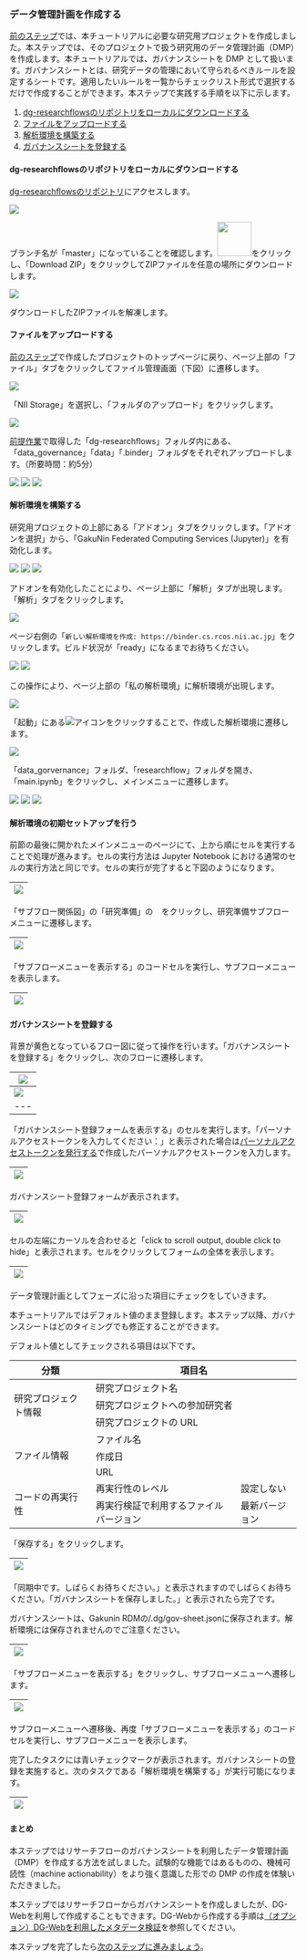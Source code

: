 ### データ管理計画を作成する

[前のステップ](./create_project.md)では、本チュートリアルに必要な研究用プロジェクトを作成しました。本ステップでは、そのプロジェクトで扱う研究用のデータ管理計画（DMP）を作成します。本チュートリアルでは、ガバナンスシートを DMP として扱います。ガバナンスシートとは、研究データの管理において守られるべきルールを設定するシートです。適用したいルールを一覧からチェックリスト形式で選択するだけで作成することができます。本ステップで実践する手順を以下に示します。

1. [dg-researchflowsのリポジトリをローカルにダウンロードする](#dg-researchflowsのリポジトリをローカルにダウンロードする)
1. [ファイルをアップロードする](#ファイルをアップロードする)
1. [解析環境を構築する](#解析環境を構築する)
1. [ガバナンスシートを登録する](#ガバナンスシートを登録する)

#### dg-researchflowsのリポジトリをローカルにダウンロードする

[dg-researchflowsのリポジトリ](https://github.com/NII-DG/dg-researchflows)にアクセスします。

![](./images/create_dmp_repository_download01.png)

ブランチ名が「master」になっていることを確認します。<img src="./images/create_dmp_repository_download_icon.png" width="60">をクリックし、「Download ZIP」をクリックしてZIPファイルを任意の場所にダウンロードします。

![](./images/create_dmp_repository_download02.png)

ダウンロードしたZIPファイルを解凍します。

#### ファイルをアップロードする

[前のステップ](./create_project.md)で作成したプロジェクトのトップページに戻り、ページ上部の「ファイル」タブをクリックしてファイル管理画面（下図）に遷移します。

![](./images/create_dmp_file_management.png)

「NII Storage」を選択し、「フォルダのアップロード」をクリックします。

![](./images/create_dmp_select_nii_storage.png)

[前提作業](#dg-researchflowsのリポジトリをローカルにクローンする)で取得した「dg-researchflows」フォルダ内にある、「data_governance」「data」「.binder」フォルダをそれぞれアップロードします。（所要時間：約5分）

![](./images/create_dmp_select_files.png)
![](./images/create_dmp_uploaded_files01.png)
![](./images/create_dmp_uploaded_files02.png)

#### 解析環境を構築する

研究用プロジェクトの上部にある「アドオン」タブをクリックします。「アドオンを選択」から、「GakuNin Federated Computing Services (Jupyter)」を有効化します。

![](./images/create_research_env_enable_addon01.png)
![](./images/create_research_env_enable_addon02.png)
![](./images/create_research_env_enable_addon03.png)

アドオンを有効化したことにより、ページ上部に「解析」タブが出現します。「解析」タブをクリックします。

![](./images/create_research_env_create_env01.png)

ページ右側の「`新しい解析環境を作成: https://binder.cs.rcos.nii.ac.jp`」をクリックします。ビルド状況が「ready」になるまでお待ちください。

![](./images/create_research_env_create_env02.png)
![](./images/create_research_env_create_env03.png)

この操作により、ページ上部の「私の解析環境」に解析環境が出現します。

![](./images/create_research_env_create_env04.png)

「起動」にある![](./images/create_research_env_create_env_jupyter_icon.png)アイコンをクリックすることで、作成した解析環境に遷移します。

![](./images/create_research_env_create_env05.png)

「data_gorvernance」フォルダ、「researchflow」フォルダを開き、「main.ipynb」をクリックし、メインメニューに遷移します。

![](./images/create_research_env_create_env06.png)
![](./images/create_research_env_create_env07.png)
![](./images/create_research_env_create_env08.png)

#### 解析環境の初期セットアップを行う

前節の最後に開かれたメインメニューのページにて、上から順にセルを実行することで処理が進みます。セルの実行方法は Jupyter Notebook における通常のセルの実行方法と同じです。セルの実行が完了すると下図のようになります。

| ![](./images/create_research_env_setup01.png) |
|---|

「サブフロー関係図」の「研究準備」の<img src="./images/create_research_env_setup_prepare_node.png" height="15">をクリックし、研究準備サブフローメニューに遷移します。

| ![](./images/create_research_env_setup02.png) |
|---|

「サブフローメニューを表示する」のコードセルを実行し、サブフローメニューを表示します。

| ![](./images/create_research_env_setup03.png) |
|---|

#### ガバナンスシートを登録する

背景が黄色となっているフロー図に従って操作を行います。「ガバナンスシートを登録する」をクリックし、次のフローに遷移します。

| ![](./images/create_research_env_setup04.png) |
|---|
| ![](./images/create_research_env_setup05.png) |
|---|

「ガバナンスシート登録フォームを表示する」のセルを実行します。「パーソナルアクセストークンを入力してください：」と表示された場合は[パーソナルアクセストークンを発行する](./create_project.md#パーソナルアクセストークンを発行する)で作成したパーソナルアクセストークンを入力します。

| ![](./images/create_research_env_setup06.png) |
|---|

ガバナンスシート登録フォームが表示されます。

| ![](./images/create_research_env_setup07.png) |
|---|

セルの左端にカーソルを合わせると「click to scroll output, double click to hide」と表示されます。セルをクリックしてフォームの全体を表示します。

| ![](./images/create_research_env_setup08.png) |
|---|

データ管理計画としてフェーズに沿った項目にチェックをしていきます。

本チュートリアルではデフォルト値のまま登録します。本ステップ以降、ガバナンスシートはどのタイミングでも修正することができます。

デフォルト値としてチェックされる項目は以下です。

<table>
<thead>
<tr><th>分類</th><th colspan=2>項目名</th></tr>
</thead>
<tbody>
<tr><td rowspan=3>研究プロジェクト情報</td><td colspan=2>研究プロジェクト名</td></tr>
<tr><td colspan=2>研究プロジェクトへの参加研究者</td></tr>
<tr><td colspan=2>研究プロジェクトの URL</td></tr>
<tr><td rowspan=3>ファイル情報</td><td colspan=2>ファイル名</td></tr>
<tr><td colspan=2>作成日</td></tr>
<tr><td colspan=2>URL</td></tr>
<tr><td rowspan=2>コードの再実行性</td><td>再実行性のレベル</td><td>設定しない</td></tr>
<tr><td>再実行検証で利用するファイルバージョン</td><td>最新バージョン</td>
</tbody>
</table>

「保存する」をクリックします。

| ![](./images/create_research_env_setup09.png) |
|---|

「同期中です。しばらくお待ちください。」と表示されますのでしばらくお待ちください。「ガバナンスシートを保存しました。」と表示されたら完了です。

ガバナンスシートは、Gakunin RDMの/.dg/gov-sheet.jsonに保存されます。解析環境には保存されませんのでご注意ください。

| ![](./images/create_research_env_setup10.png) |
|---|

「サブフローメニューを表示する」をクリックし、サブフローメニューへ遷移します。

| ![](./images/create_research_env_setup11.png) |
|---|

サブフローメニューへ遷移後、再度「サブフローメニューを表示する」のコードセルを実行し、サブフローメニューを表示します。

完了したタスクには青いチェックマークが表示されます。ガバナンスシートの登録を実施すると、次のタスクである「解析環境を構築する」が実行可能になります。

| ![](./images/create_research_env_setup12.png) |
|---|

#### まとめ

本ステップではリサーチフローのガバナンスシートを利用したデータ管理計画（DMP）を作成する方法を試しました。試験的な機能ではあるものの、機械可読性（machine actionability）をより強く意識した形での DMP の作成を体験いただきました。

本ステップではリサーチフローからガバナンスシートを作成しましたが、DG-Webを利用して作成することもできます。DG-Webから作成する手順は[（オプション）DG-Webを利用したメタデータ検証](../option_dgweb.md)を参照してください。

本ステップを完了したら[次のステップに進みましょう](./create_research_env.md)。

